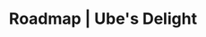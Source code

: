 ---
layout: minecraft-mod/roadmap

title: Roadmap \| Ube's Delight
mod_id: ubesdelight
permalink: /ubesdelight/roadmap
---